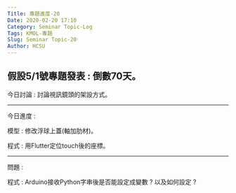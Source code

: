 ```yaml
---
Title: 專題進度-20
Date: 2020-02-20 17:10
Category: Seminar Topic-Log
Tags: KMOL-專題
Slug: Seminar Topic-20
Author: HCSU
---
```

假設5/1號專題發表 : 倒數70天。
---
今日討論 : 討論視訊鏡頭的架設方式。

---

今日進度 :

模型 : 修改浮球上蓋(軸加肋材)。

程式 : 用Flutter定位touch後的座標。

---

問題 :

程式 : Arduino接收Python字串後是否能設定成變數 ? 以及如何設定 ? 